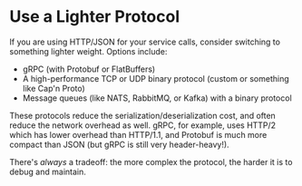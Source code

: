 # Use a Lighter Protocol

If you are using HTTP/JSON for your service calls, consider switching to something lighter weight. Options include:

- gRPC (with Protobuf or FlatBuffers)
- A high-performance TCP or UDP binary protocol (custom or something like Cap'n Proto)
- Message queues (like NATS, RabbitMQ, or Kafka) with a binary protocol

These protocols reduce the serialization/deserialization cost, and often reduce the network overhead as well. gRPC, for example, uses HTTP/2 which has lower overhead than HTTP/1.1, and Protobuf is much more compact than JSON (but gRPC is still very header-heavy!).

There's *always* a tradeoff: the more complex the protocol, the harder it is to debug and maintain.
